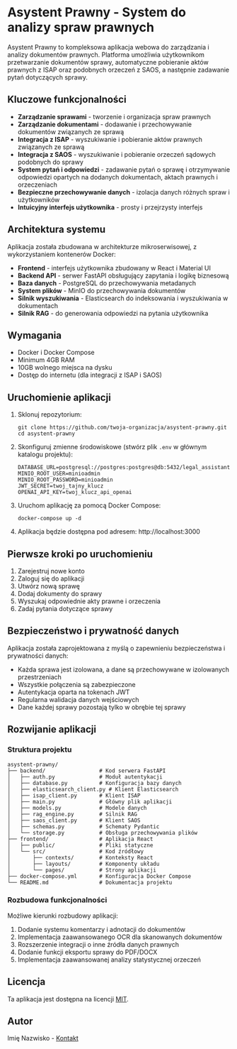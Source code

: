 # Asystent Prawny - System do analizy spraw prawnych

Asystent Prawny to kompleksowa aplikacja webowa do zarządzania i analizy dokumentów prawnych. Platforma umożliwia użytkownikom przetwarzanie dokumentów sprawy, automatyczne pobieranie aktów prawnych z ISAP oraz podobnych orzeczeń z SAOS, a następnie zadawanie pytań dotyczących sprawy.

## Kluczowe funkcjonalności

- **Zarządzanie sprawami** - tworzenie i organizacja spraw prawnych
- **Zarządzanie dokumentami** - dodawanie i przechowywanie dokumentów związanych ze sprawą
- **Integracja z ISAP** - wyszukiwanie i pobieranie aktów prawnych związanych ze sprawą
- **Integracja z SAOS** - wyszukiwanie i pobieranie orzeczeń sądowych podobnych do sprawy
- **System pytań i odpowiedzi** - zadawanie pytań o sprawę i otrzymywanie odpowiedzi opartych na dodanych dokumentach, aktach prawnych i orzeczeniach
- **Bezpieczne przechowywanie danych** - izolacja danych różnych spraw i użytkowników
- **Intuicyjny interfejs użytkownika** - prosty i przejrzysty interfejs

## Architektura systemu

Aplikacja została zbudowana w architekturze mikroserwisowej, z wykorzystaniem kontenerów Docker:

- **Frontend** - interfejs użytkownika zbudowany w React i Material UI
- **Backend API** - serwer FastAPI obsługujący zapytania i logikę biznesową
- **Baza danych** - PostgreSQL do przechowywania metadanych
- **System plików** - MinIO do przechowywania dokumentów
- **Silnik wyszukiwania** - Elasticsearch do indeksowania i wyszukiwania w dokumentach
- **Silnik RAG** - do generowania odpowiedzi na pytania użytkownika

## Wymagania

- Docker i Docker Compose
- Minimum 4GB RAM
- 10GB wolnego miejsca na dysku
- Dostęp do internetu (dla integracji z ISAP i SAOS)

## Uruchomienie aplikacji

1. Sklonuj repozytorium:
   ```
   git clone https://github.com/twoja-organizacja/asystent-prawny.git
   cd asystent-prawny
   ```

2. Skonfiguruj zmienne środowiskowe (stwórz plik `.env` w głównym katalogu projektu):
   ```
   DATABASE_URL=postgresql://postgres:postgres@db:5432/legal_assistant
   MINIO_ROOT_USER=minioadmin
   MINIO_ROOT_PASSWORD=minioadmin
   JWT_SECRET=twoj_tajny_klucz
   OPENAI_API_KEY=twoj_klucz_api_openai
   ```

3. Uruchom aplikację za pomocą Docker Compose:
   ```
   docker-compose up -d
   ```

4. Aplikacja będzie dostępna pod adresem: http://localhost:3000

## Pierwsze kroki po uruchomieniu

1. Zarejestruj nowe konto
2. Zaloguj się do aplikacji
3. Utwórz nową sprawę
4. Dodaj dokumenty do sprawy
5. Wyszukaj odpowiednie akty prawne i orzeczenia
6. Zadaj pytania dotyczące sprawy

## Bezpieczeństwo i prywatność danych

Aplikacja została zaprojektowana z myślą o zapewnieniu bezpieczeństwa i prywatności danych:

- Każda sprawa jest izolowana, a dane są przechowywane w izolowanych przestrzeniach
- Wszystkie połączenia są zabezpieczone
- Autentykacja oparta na tokenach JWT
- Regularna walidacja danych wejściowych
- Dane każdej sprawy pozostają tylko w obrębie tej sprawy

## Rozwijanie aplikacji

### Struktura projektu

```
asystent-prawny/
├── backend/                 # Kod serwera FastAPI
│   ├── auth.py              # Moduł autentykacji
│   ├── database.py          # Konfiguracja bazy danych
│   ├── elasticsearch_client.py # Klient Elasticsearch
│   ├── isap_client.py       # Klient ISAP
│   ├── main.py              # Główny plik aplikacji
│   ├── models.py            # Modele danych
│   ├── rag_engine.py        # Silnik RAG
│   ├── saos_client.py       # Klient SAOS
│   ├── schemas.py           # Schematy Pydantic
│   └── storage.py           # Obsługa przechowywania plików
├── frontend/                # Aplikacja React
│   ├── public/              # Pliki statyczne
│   └── src/                 # Kod źródłowy
│       ├── contexts/        # Konteksty React
│       ├── layouts/         # Komponenty układu
│       └── pages/           # Strony aplikacji
├── docker-compose.yml       # Konfiguracja Docker Compose
└── README.md                # Dokumentacja projektu
```

### Rozbudowa funkcjonalności

Możliwe kierunki rozbudowy aplikacji:

1. Dodanie systemu komentarzy i adnotacji do dokumentów
2. Implementacja zaawansowanego OCR dla skanowanych dokumentów
3. Rozszerzenie integracji o inne źródła danych prawnych
4. Dodanie funkcji eksportu sprawy do PDF/DOCX
5. Implementacja zaawansowanej analizy statystycznej orzeczeń

## Licencja

Ta aplikacja jest dostępna na licencji [MIT](LICENSE).

## Autor

Imię Nazwisko - [Kontakt](mailto:email@example.com)
